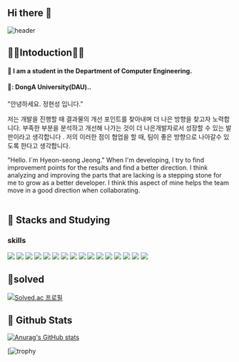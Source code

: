 ## Hi there 👋 

<div>
  
  <!--Header-->
  ![header](https://capsule-render.vercel.app/api?type=blur&height=150&color=58FA82&text=hyeonsung`s%20git&fontColor=E6E6E6&stroke=81F7F3&rotate=3&animation=fadeIn&fontSize=55&descAlign=48&descAlignY=38&textBg=false)
  
</div>

<div>
  <!--Body-->
  
  ## 🙇‍♂️Intoduction🙇‍♂️
  #### :raising_hand: I am a student in the Department of Computer Engineering.<br/>
  #### 🏫: DongA University(DAU)..
  <div>
"안녕하세요. 정현성 입니다."

저는 개발을 진행할 때 결과물의 개선 포인트를 찾아내며 더 나은 방향을 찾고자 노력합니다. 부족한 부분을 분석하고 개선해 나가는 것이 더 나은개발자로서 성장할 수 있는 발판이라고 생각합니다 . 저의 이러한 점이 협업을 할 때, 팀이 좋은 방향으로 나아갈수 있도록 한다고 생각합니다.
</div>
<div>
"Hello. I`m Hyeon-seong Jeong." When I'm developing, I try to find improvement points for the results and find a better direction. I think analyzing and improving the parts that are lacking is a stepping stone for me to grow as a better developer. I think this aspect of mine helps the team move in a good direction when collaborating.
</div>
  <br/>
  
  ## 🧱 Stacks and Studying
  ### skills
  <!--Python-->
  <img src="https://img.shields.io/badge/Python-14354C?style=for-the-badge&logo=python&logoColor=white"/>
  <!--JavaScript-->
  <img src="https://img.shields.io/badge/JavaScript-F7DF1E?style=for-the-badge&logo=JavaScript&logoColor=white"/>
  <!--HTML5-->
  <img src="https://img.shields.io/badge/HTML-239120?style=for-the-badge&logo=html5&logoColor=white"/>
  <!--CSS-->
  <img src="https://img.shields.io/badge/CSS-239120?&style=for-the-badge&logo=css3&logoColor=white"/>
  <!--MySQL-->
  <img src="https://img.shields.io/badge/MySQL-00000F?style=for-the-badge&logo=mysql&logoColor=white"/>
  <!--React-->
  <img src="https://img.shields.io/badge/React-20232A?style=for-the-badge&logo=react&logoColor=61DAFB"/>
  <!--Spring Boot-->
  <img src="https://img.shields.io/badge/Spring%20Boot-6DB33F?style=flat-square&logo=Spring%20Boot&logoColor=black"/>
  <!-- Flask-->
  <img src="https://img.shields.io/badge/Flask-000000?style=for-the-badge&logo=flask&logoColor=white"/>
  <!--Amazon AWS-->
  <img src="https://img.shields.io/badge/Amazon_AWS-232F3E?style=for-the-badge&logo=amazon-aws&logoColor=white"/>
  <!-- Node.js -->
  <img src="https://img.shields.io/badge/Node.js-43853D?style=for-the-badge&logo=node.js&logoColor=white"/>
  <!-- C -->
  <img src="https://img.shields.io/badge/C-00599C?style=for-the-badge&logo=c&logoColor=white"/>
   <!-- C++ -->
  <img src="https://img.shields.io/badge/C%2B%2B-00599C?style=for-the-badge&logo=c%2B%2B&logoColor=white"/>
   <!-- java -->
  <img src="https://img.shields.io/badge/Java-ED8B00?style=for-the-badge&logo=openjdk&logoColor=white"/>
   <!-- markdown -->
  <img src="https://img.shields.io/badge/Markdown-000000?style=for-the-badge&logo=markdown&logoColor=white"/>
   <!-- spring -->
  <img src="https://img.shields.io/badge/Spring-6DB33F?style=for-the-badge&logo=spring&logoColor=white"/>
   <!-- netx.js -->
  <img src="https://img.shields.io/badge/Next.js-000?logo=nextdotjs&logoColor=fff&style=for-the-badge"/>
  
  <br/>
  
</div>

## 👀solved
  [![Solved.ac
프로필](http://mazassumnida.wtf/api/v2/generate_badge?boj=dev_hs_jung)](https://solved.ac/dev_hs_jung)
</div>

  ## 🤔 Github Stats
  [![Anurag's GitHub stats](https://github-readme-stats.vercel.app/api?username=dau-J&prs&show_icons=true&theme=graywhite)](https://github.com/anuraghazra/github-readme-stats)

  [![trophy](https://github-profile-trophy.vercel.app/?dau-j=ryo-ma&margin-w=15)

  

<!--
**dau-J/dau-J** is a ✨ _special_ ✨ repository because its `README.md` (this file) appears on your GitHub profile.

Here are some ideas to get you started:

- 🔭 I’m currently working on ...
- 🌱 I’m currently learning ...
- 👯 I’m looking to collaborate on ...
- 🤔 I’m looking for help with ...
- 💬 Ask me about ...
- 📫 How to reach me: ...
- 😄 Pronouns: ...
- ⚡ Fun fact: ...
-->
